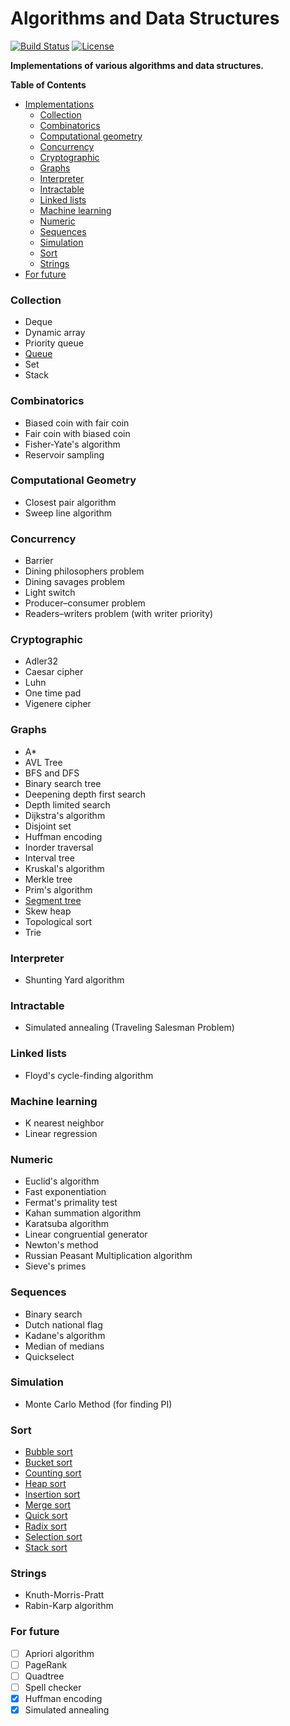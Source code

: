 Algorithms and Data Structures
==========

[![Build Status](https://travis-ci.org/jaewie/algorithms.svg?branch=master)](https://travis-ci.org/jaewie/algorithms)
[![License](http://img.shields.io/badge/license-mit-blue.svg?style=flat)](/LICENSE)

**Implementations of various algorithms and data structures.**

**Table of Contents**

- [Implementations](#collection)
   - [Collection](#collection)
   - [Combinatorics](#combinatorics)
   - [Computational geometry](#computational-geometry)
   - [Concurrency](#concurrency)
   - [Cryptographic](#cryptographic)
   - [Graphs](#graphs)
   - [Interpreter](#interpreter)
   - [Intractable](#intractable)
   - [Linked lists](#linked-lists)
   - [Machine learning](#machine-learning)
   - [Numeric](#numeric)
   - [Sequences](#sequences)
   - [Simulation](#simulation)
   - [Sort](#sort)
   - [Strings](#strings)
- [For future](#for-future)

### Collection
- Deque
- Dynamic array
- Priority queue
- [Queue](python/collection/queue.py)
- Set
- Stack

### Combinatorics
- Biased coin with fair coin
- Fair coin with biased coin
- Fisher-Yate's algorithm
- Reservoir sampling

### Computational Geometry
- Closest pair algorithm
- Sweep line algorithm

### Concurrency
- Barrier
- Dining philosophers problem
- Dining savages problem
- Light switch
- Producer–consumer problem
- Readers–writers problem (with writer priority)

### Cryptographic
- Adler32
- Caesar cipher
- Luhn
- One time pad
- Vigenere cipher

### Graphs
- A*
- AVL Tree
- BFS and DFS
- Binary search tree
- Deepening depth first search
- Depth limited search
- Dijkstra's algorithm
- Disjoint set
- Huffman encoding
- Inorder traversal
- Interval tree
- Kruskal's algorithm
- Merkle tree
- Prim's algorithm
- [Segment tree](python/graphs/segment_tree.py)
- Skew heap
- Topological sort
- Trie

### Interpreter
- Shunting Yard algorithm

### Intractable
- Simulated annealing (Traveling Salesman Problem)

### Linked lists
- Floyd's cycle-finding algorithm

### Machine learning
- K nearest neighbor
- Linear regression

### Numeric
- Euclid's algorithm
- Fast exponentiation
- Fermat's primality test
- Kahan summation algorithm
- Karatsuba algorithm
- Linear congruential generator
- Newton's method
- Russian Peasant Multiplication algorithm
- Sieve's primes


### Sequences
- Binary search
- Dutch national flag
- Kadane's algorithm
- Median of medians
- Quickselect

### Simulation
- Monte Carlo Method (for finding PI)

### Sort
- [Bubble sort](python/sequences/sort.py)
- [Bucket sort](python/sequences/sort.py)
- [Counting sort](python/sequences/sort.py)
- [Heap sort](python/sequences/sort.py)
- [Insertion sort](python/sequences/sort.py)
- [Merge sort](python/sequences/sort.py)
- [Quick sort](python/sequences/sort.py)
- [Radix sort](python/sequences/sort.py)
- [Selection sort](python/sequences/sort.py)
- [Stack sort](python/sequences/sort.py)

### Strings
- Knuth-Morris-Pratt
- Rabin-Karp algorithm

### For future
- [ ] Apriori algorithm
- [ ] PageRank
- [ ] Quadtree
- [ ] Spell checker
- [x] Huffman encoding
- [x] Simulated annealing
